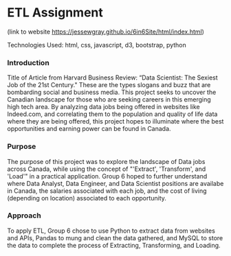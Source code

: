# ETL Assignment
(link to website https://jessewgray.github.io/6in6Site/html/index.html)  

Technologies Used: html, css, javascript, d3, bootstrap, python

### Introduction
Title of Article from Harvard Business Review: “Data Scientist: The Sexiest Job of the 21st Century." These are the types slogans and buzz that are bombarding social and business media. This project seeks to uncover the Canadian landscape for those who are seeking careers in this emerging high tech area. By analyzing data jobs being offered in websites like Indeed.com, and correlating them to the population and quality of life data where they are being offered, this project hopes to illuminate where the best opportunities and earning power can be found in Canada.

### Purpose
The purpose of this project was to explore the landscape of Data jobs across Canada, while using the concept of "'Extract', 'Transform', and 'Load'" in a practical application. Group 6 hoped to further understand where Data Analyst, Data Engineer, and Data Scientist positions are availabe in Canada, the salaries associated with each job, and the cost of living (depending on location) associated to each opportunity.

### Approach
To apply ETL, Group 6 chose to use Python to extract data from websites and APIs, Pandas to mung and clean the data gathered, and MySQL to store the data to complete the process of Extracting, Transforming, and Loading.
